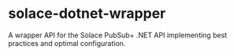 # solace-dotnet-wrapper
A wrapper API for the Solace PubSub+ .NET API implementing best practices and optimal configuration.
